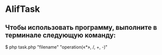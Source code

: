 # AlifTask

Чтобы использовать программу, выполните в терминале следующую команду:
---
$ php task.php "filename" "operation(«*», /, +, -)"